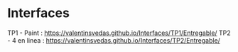 # Interfaces

TP1 - Paint : https://valentinsvedas.github.io/Interfaces/TP1/Entregable/ 
TP2 - 4 en linea : https://valentinsvedas.github.io/Interfaces/TP2/Entregable/
